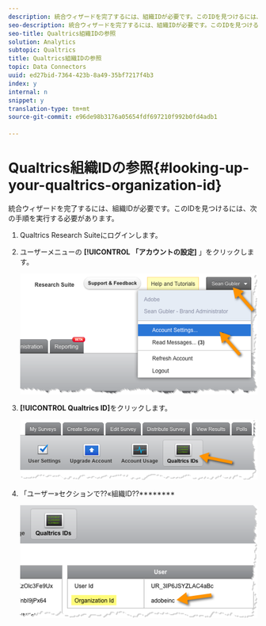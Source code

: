 ```yaml
---
description: 統合ウィザードを完了するには、組織IDが必要です。このIDを見つけるには、次の手順を実行する必要があります。
seo-description: 統合ウィザードを完了するには、組織IDが必要です。このIDを見つけるには、次の手順を実行する必要があります。
seo-title: Qualtrics組織IDの参照
solution: Analytics
subtopic: Qualtrics
title: Qualtrics組織IDの参照
topic: Data Connectors
uuid: ed27bid-7364-423b-8a49-35bf7217f4b3
index: y
internal: n
snippet: y
translation-type: tm+mt
source-git-commit: e96de98b3176a05654fdf697210f992b0fd4adb1

---
```



# Qualtrics組織IDの参照{#looking-up-your-qualtrics-organization-id}

統合ウィザードを完了するには、組織IDが必要です。このIDを見つけるには、次の手順を実行する必要があります。

1. Qualtrics Research Suiteにログインします。
1. ユーザーメニューの **[!UICONTROL 「アカウントの設定]** 」をクリックします。

   ![](assets/qualtrics-org-id-1.png)

1. **[!UICONTROL Qualtrics ID]**&#x200B;をクリックします。

   ![](assets/qualtrics-org-id-2.png)

1. 「ユーザー»セクションで??«組織ID??********

   ![](assets/qualtrics-org-id-3.png)

